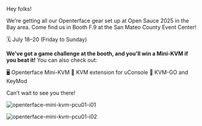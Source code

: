Hey folks!

We're getting all our Openterface gear set up at Open Sauce 2025 in the Bay area. Come find us in Booth F.9 at the San Mateo County Event Center!

🗓️ July 18–20 (Friday to Sunday)

**We’ve got a game challenge at the booth, and you'll win a Mini-KVM if you beat it!** You can also check out:

🖥️ Openterface Mini-KVM
🧩 KVM extension for uConsole
🚀 KVM-GO and KeyMod

Can’t wait to see you there!

![openterface-mini-kvm-pcu01-i01](https://www.crowdsupply.com/img/5364/7e309d7c-e594-480e-9e41-1a4f91aa5364/openterface-mini-kvm-pcu01-i01_jpg_gallery-lg.jpg)

![openterface-mini-kvm-pcu01-i02](https://www.crowdsupply.com/img/d04f/0df6204b-96c7-4786-b1e7-eb082415d04f/openterface-mini-kvm-pcu01-i02_jpg_gallery-lg.jpg)
